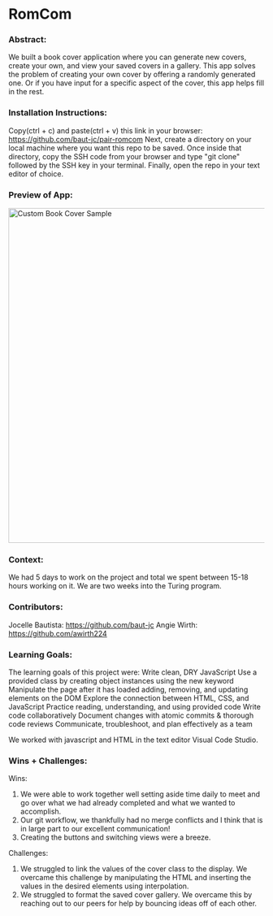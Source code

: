# RomCom  

### Abstract:
[//]: <> (Briefly describe what you built and its features. What problem is the app solving? How does this application solve that problem?)
We built a book cover application where you can generate new covers, create your own, and view your saved covers in a gallery. This app solves the problem of creating your own cover by offering a randomly generated one. Or if you have input for a specific aspect of the cover, this app helps fill in the rest.

### Installation Instructions:
[//]: <> (What steps does a person have to take to get your app cloned down and running?)
Copy(ctrl + c) and paste(ctrl + v) this link in your browser: https://github.com/baut-jc/pair-romcom
Next, create a directory on your local machine where you want this repo to be saved.
Once inside that directory, copy the SSH code from your browser and type "git clone" followed by the SSH key in your terminal.
Finally, open the repo in your text editor of choice.

### Preview of App:
[//]: <> (Provide ONE gif or screenshot of your application - choose the "coolest" piece of functionality to show off.)
<img width="659" alt="Custom Book Cover Sample" src="https://i.postimg.cc/wjVkD3Sw/Screen-Shot-2022-09-04-at-3-20-28-PM.png">


### Context:
[//]: <> (Give some context for the project here. How long did you have to work on it? How far into the Turing program are you?)
We had 5 days to work on the project and total we spent between 15-18 hours working on it. We are two weeks into the Turing program.

### Contributors:
[//]: <> (Who worked on this application? Link to their GitHubs.)
Jocelle Bautista: https://github.com/baut-jc
Angie Wirth: https://github.com/awirth224

### Learning Goals:
[//]: <> (What were the learning goals of this project? What tech did you work with?)
The learning goals of this project were:
Write clean, DRY JavaScript
Use a provided class by creating object instances using the new keyword
Manipulate the page after it has loaded adding, removing, and updating elements on the DOM
Explore the connection between HTML, CSS, and JavaScript
Practice reading, understanding, and using provided code
Write code collaboratively
Document changes with atomic commits & thorough code reviews
Communicate, troubleshoot, and plan effectively as a team

We worked with javascript and HTML in the text editor Visual Code Studio.


### Wins + Challenges:
[//]: <> (What are 2-3 wins you have from this project? What were some challenges you faced - and how did you get over them?)
Wins:
1. We were able to work together well setting aside time daily to meet and go over what we had already completed and what we wanted to accomplish.
2. Our git workflow, we thankfully had no merge conflicts and I think that is in large part to our excellent communication!
3. Creating the buttons and switching views were a breeze.

Challenges:
1. We struggled to link the values of the cover class to the display. We overcame this challenge by manipulating the HTML and inserting the values in the desired elements using interpolation.
2. We struggled to format the saved cover gallery. We overcame this by reaching out to our peers for help by bouncing ideas off of each other.

